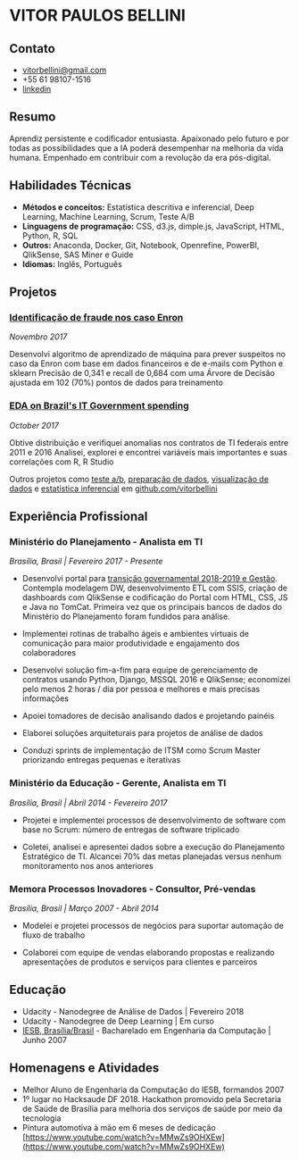 
# VITOR PAULOS BELLINI

## Contato

* vitorbellini@gmail.com
* +55 61 98107-1516
* [linkedin](linkedin.com/in/vitorbellini/)

## Resumo

Aprendiz persistente e codificador entusiasta. Apaixonado pelo futuro e por todas as possibilidades que a IA poderá desempenhar na melhoria da vida humana. Empenhado em contribuir com a revolução da era pós-digital.

## Habilidades Técnicas

* **Métodos e conceitos:** Estatística descritiva e inferencial, Deep Learning, Machine Learning, Scrum, Teste A/B
* **Linguagens de programação:** CSS, d3.js, dimple.js, JavaScript, HTML, Python, R, SQL
* **Outros:** Anaconda, Docker, Git, Notebook, Openrefine, PowerBI, QlikSense, SAS Miner e Guide
* **Idiomas:** Inglês, Português

## Projetos

### [Identificação de fraude nos caso Enron](https://github.com/vitorbellini/dand/tree/master/P5)

*Novembro 2017*

Desenvolvi algoritmo de aprendizado de máquina para prever suspeitos no caso da Enron com base em dados financeiros e de e-mails com Python e sklearn
Precisão de 0,341 e recall de 0,684 com uma Árvore de Decisão ajustada em 102 (70%) pontos de dados para treinamento

### [EDA on Brazil's IT Government spending](https://github.com/vitorbellini/dand/tree/master/P4)

*October 2017*

Obtive distribuição e verifiquei anomalias nos contratos de TI federais entre 2011 e 2016
Analisei, explorei e encontrei variáveis mais importantes e suas correlações com R, R Studio

Outros projetos como [teste a/b](https://github.com/vitorbellini/dand/blob/master/P7), [preparação de dados](https://github.com/vitorbellini/dand/tree/master/P3), [visualização de dados](https://github.com/vitorbellini/dand/tree/master/P6) e [estatística inferencial](https://github.com/vitorbellini/dand/tree/master/P1) em [github.com/vitorbellini](github.com/vitorbellini)

## Experiência Profissional

### Ministério do Planejamento - Analista em TI

*Brasília, Brasil | Fevereiro 2017 - Presente*

* Desenvolvi portal para [transição governamental 2018-2019 e Gestão](https://paineldegestao.economia.gov.br). Contempla modelagem DW, desenvolvimento ETL com SSIS, criação de dashboards com QlikSense e codificação do Portal com HTML, CSS, JS e Java no TomCat. Primeira vez que os principais bancos de dados do Ministério do Planejamento foram fundidos para análise.

* Implementei rotinas de trabalho ágeis e ambientes virtuais de comunicação para maior produtividade e engajamento dos colaboradores

* Desenvolvi solução fim-a-fim para equipe de gerenciamento de contratos usando Python, Django, MSSQL 2016 e QlikSense; economizei pelo menos 2 horas / dia por pessoa e melhores e mais precisas informações

* Apoiei tomadores de decisão analisando dados e projetando painéis

* Elaborei soluções arquiteturais para projetos de análise de dados

* Conduzi sprints de implementação de ITSM como Scrum Master priorizando entregas pequenas e iterativas

### Ministério da Educação - Gerente, Analista em TI

*Brasília, Brasil | Abril 2014 - Fevereiro 2017*

* Projetei e implementei processos de desenvolvimento de software com base no Scrum: número de entregas de software triplicado

* Coletei, analisei e apresentei dados sobre a execução do Planejamento Estratégico de TI. Alcancei 70% das metas planejadas versus nenhum monitoramento nos anos anteriores

### Memora Processos Inovadores - Consultor, Pré-vendas

*Brasília, Brasil | Março 2007 - Abril 2014*

* Modelei e projetei processos de negócios para suportar automação de fluxo de trabalho

* Colaborei com equipe de vendas elaborando propostas e realizando apresentações de produtos e serviços para clientes e parceiros

## Educação

* Udacity - Nanodegree de Análise de Dados | Fevereiro 2018
* Udacity - Nanodegree de Deep Learning | Em curso
* [IESB, Brasília/Brasil](http://www.iesb.br/) - Bacharelado em Engenharia da Computação | Junho 2007

## Homenagens e Atividades

* Melhor Aluno de Engenharia da Computação do IESB, formandos 2007
* 1º lugar no Hacksaude DF 2018. Hackathon promovido pela Secretaria de Saúde de Brasília para melhoria dos serviços de saúde por meio da tecnologia
* Pintura automotiva à mão em 6 meses de dedicação [https://www.youtube.com/watch?v=MMwZs9OHXEw](https://www.youtube.com/watch?v=MMwZs9OHXEw)
